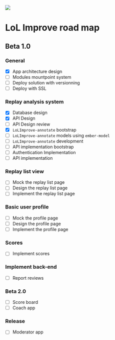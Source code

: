 ![](http://i.imgur.com/sYyHcgP.jpg) 

LoL Improve road map
========

## Beta 1.0

### General

- [x] App architecture design
- [ ] Modules mountpoint system
- [ ] Deploy solution with versionning
- [ ] Deploy with SSL

### Replay analysis system

- [x] Database design
- [x] API Design
- [ ] API Design review
- [x] `LoLImprove-annotate` bootstrap
- [ ] `LoLImprove-annotate` models using `ember-model`
- [ ] `LoLImprove-annotate` development
- [ ] API implementation bootstrap
- [ ] Authentication Implementation
- [ ] API implementation

### Replay list view

- [ ] Mock the replay list page
- [ ] Design the replay list page
- [ ] Implement the replay list page

### Basic user profile

- [ ] Mock the profile page
- [ ] Design the profile page
- [ ] Implement the profile page

### Scores

- [ ] Implement scores

### Implement back-end

- [ ] Report reviews

### Beta 2.0

- [ ] Score board
- [ ] Coach app

### Release

- [ ] Moderator app 
